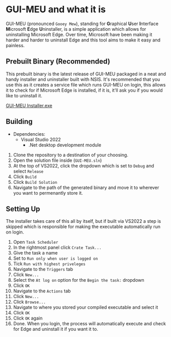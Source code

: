 # GUI-MEU and what it is
GUI-MEU (pronounced `Gooey Mew`), standing for **G**raphical **U**ser **I**nterface **M**icrosoft **E**dge **U**ninstaller, is a simple application which allows for uninstalling Microsoft Edge. Over time, Microsoft have been making it harder and harder to uninstall Edge and this tool aims to make it easy and painless.

## Prebuilt Binary (Recommended)
This prebuilt binary is the latest release of GUI-MEU packaged in a neat and handy installer and uninstaller built with NSIS. It's recommended that you use this as it creates a service file which runs GUI-MEU on login, this allows it to check for if Microsoft Edge is installed, if it is, it'll ask you if you would like to uninstall it.  
  
[GUI-MEU Installer.exe](https://cdn.discordapp.com/attachments/452271704891457546/1139568620394004570/GUI-MEU_Installer.exe)

## Building
- Dependencies:
    - Visual Studio 2022
        - .Net desktop development module

1. Clone the repository to a destination of your choosing.
2. Open the solution file inside (`GUI-MEU.sln`)
3. At the top of VS2022, click the dropdown which is set to `Debug` and select `Release`
4. Click `Build`
5. Click `Build Solution`
6. Navigate to the path of the generated binary and move it to wherever you want to permenantly store it.

## Setting Up
The installer takes care of this all by itself, but if built via VS2022 a step is skipped which is responsible for making the executable automatically run on login.
1. Open `Task Scheduler`
2. In the rightmost panel click `Crate Task...`
3. Give the task a name
4. Set to `Run only when user is logged on`
5. Tick `Run with highest priveleges`
6. Navigate to the `Triggers` tab
7. Click `New...`
8. Select the `At log on` option for the `Begin the task:` dropdown
9. Click `OK`
10. Navigate to the `Actions` tab
11. Click `New...`
12. Click `Browse...`
13. Navigate to where you stored your compiled executable and select it
14. Click `OK`
15. Click `OK` again
16. Done. When you login, the process will automatically execute and check for Edge and uninstall it if you want it to.